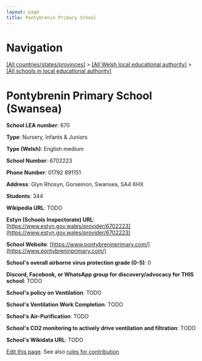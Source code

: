 ```yaml
---
layout: page
title: Pontybrenin Primary School
---
```

# Navigation

[[All countries/states/provinces]](../../..) > [[All Welsh local educational authority]](../..) > [[All schools in local educational authority]](..)

# Pontybrenin Primary School (Swansea)

**School LEA number**: 670

**Type**: Nursery, Infants & Juniors

**Type (Welsh)**: English medium

**School Number**: 6702223

**Phone Number**: 01792 891151

**Address**: Glyn Rhosyn, Gorseinon, Swansea, SA4 6HX

**Students**: 344

**Wikipedia URL**: TODO

**Estyn (Schools Inspectorate) URL**: [https://www.estyn.gov.wales/provider/6702223](https://www.estyn.gov.wales/provider/6702223)

**School Website**: [https://www.pontybreninprimary.com/](https://www.pontybreninprimary.com/)

**School's overall airborne virus protection grade (0-5)**: 0

**Discord, Facebook, or WhatsApp group for discovery/advocacy for THIS school**: TODO

**School's policy on Ventilation**: TODO

**School's Ventilation Work Completion**: TODO

**School's Air-Purification**: TODO

**School's CO2 monitoring to actively drive ventilation and filtration**: TODO

**School's Wikidata URL**: TODO




[Edit this page](https://github.com/ventilate-schools/Wales/edit/prif/./Swansea/Pontybrenin_Primary_School.md). See also [rules for contribution](../../../contribution-rules/)